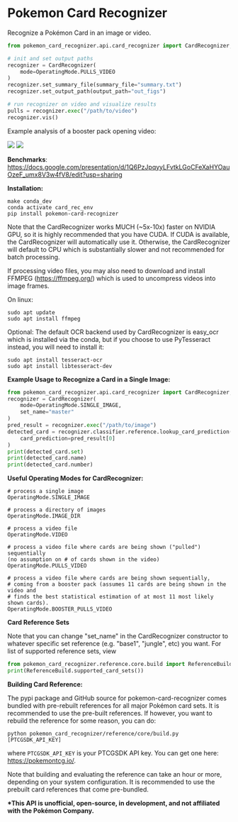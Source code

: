 # Pokemon Card Recognizer

Recognize a Pokémon Card in an image or video.

```python
from pokemon_card_recognizer.api.card_recognizer import CardRecognizer, OperatingMode

# init and set output paths
recognizer = CardRecognizer(
    mode=OperatingMode.PULLS_VIDEO
)
recognizer.set_summary_file(summary_file="summary.txt")
recognizer.set_output_path(output_path="out_figs")

# run recognizer on video and visualize results
pulls = recognizer.exec("/path/to/video")
recognizer.vis()
```

Example analysis of a booster pack opening video:

![](https://github.com/prateekt/pokemon-card-recognizer/blob/75409e8ecdc32256dfc4a0a8243782152fdd406b/example2.png?raw=true)
![](https://github.com/prateekt/pokemon-card-recognizer/blob/75409e8ecdc32256dfc4a0a8243782152fdd406b/example.png?raw=true)

<b>Benchmarks</b>: https://docs.google.com/presentation/d/1Q6PzJpqyyLFvtkLGoCFeXaHYOauOzeF_umx8V3w4fV8/edit?usp=sharing

<b>Installation:</b>

```
make conda_dev
conda activate card_rec_env
pip install pokemon-card-recognizer
```    

Note that the CardRecognizer works MUCH (~5x-10x) faster on NVIDIA GPU, so it is highly recommended that you have CUDA. If CUDA is available, the CardRecognizer will automatically use it. Otherwise, the CardRecognizer will default to CPU which is substantially slower and not recommended for batch processing.

If processing video files, you may also need to download and install FFMPEG (https://ffmpeg.org/) which is used to uncompress videos into image frames.

On linux:
```commandline
sudo apt update
sudo apt install ffmpeg
```

Optional: The default OCR backend used by CardRecognizer is easy_ocr which is installed via the conda, but if you choose to use PyTesseract instead, you will need to install it:
```commandline
sudo apt install tesseract-ocr
sudo apt install libtesseract-dev  
```

<b>Example Usage to Recognize a Card in a Single Image:</b>

```python
from pokemon_card_recognizer.api.card_recognizer import CardRecognizer, OperatingMode
recognizer = CardRecognizer(
    mode=OperatingMode.SINGLE_IMAGE,
    set_name="master"
)
pred_result = recognizer.exec("/path/to/image")
detected_card = recognizer.classifier.reference.lookup_card_prediction(
    card_prediction=pred_result[0]
)
print(detected_card.set)
print(detected_card.name)
print(detected_card.number)
```
<b>Useful Operating Modes for CardRecognizer: </b>

```commandline
# process a single image
OperatingMode.SINGLE_IMAGE

# process a directory of images
OperatingMode.IMAGE_DIR

# process a video file
OperatingMode.VIDEO

# process a video file where cards are being shown ("pulled") sequentially 
(no assumption on # of cards shown in the video)
OperatingMode.PULLS_VIDEO

# process a video file where cards are being shown sequentially, 
# coming from a booster pack (assumes 11 cards are being shown in the video and 
# finds the best statistical estimation of at most 11 most likely shown cards).
OperatingMode.BOOSTER_PULLS_VIDEO
```
<b> Card Reference Sets </b>

Note that you can change "set_name" in the CardRecognizer constructor to whatever specific set reference (e.g. "base1", "jungle", etc) you want. For list of supported reference sets, view
```python
from pokemon_card_recognizer.reference.core.build import ReferenceBuild
print(ReferenceBuild.supported_card_sets())
```
<b>Building Card Reference:</b>

The pypi package and GitHub source for pokemon-card-recognizer comes bundled with pre-rebuilt references for all major Pokémon card sets. It is recommended to use the pre-built references. If however, you want to rebuild the reference for some reason, you can do:

```commandline
python pokemon_card_recognizer/reference/core/build.py [PTCGSDK_API_KEY]
```
where `PTCGSDK_API_KEY` is your PTCGSDK API key. You can get one here: https://pokemontcg.io/.

Note that building and evaluating the reference can take an hour or more, depending on your system configuration. It is recommended to use the prebuilt card references that come pre-bundled.

<b> *This API is unofficial, open-source, in development, and not affiliated with the Pokémon Company. </b>